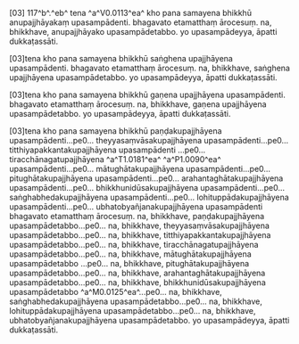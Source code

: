 [03] 117^b^.^eb^ tena ^a^V0.0113^ea^ kho pana samayena bhikkhū anupajjhāyakaṃ upasampādenti. bhagavato etamatthaṃ  ārocesuṃ. na, bhikkhave, anupajjhāyako upasampādetabbo. yo upasampādeyya, āpatti  dukkaṭassāti.

[03]tena kho pana samayena bhikkhū saṅghena upajjhāyena upasampādenti. bhagavato etamatthaṃ ārocesuṃ.  na, bhikkhave, saṅghena upajjhāyena upasampādetabbo. yo upasampādeyya, āpatti dukkaṭassāti.

[03]tena kho pana samayena bhikkhū gaṇena upajjhāyena upasampādenti. bhagavato etamatthaṃ ārocesuṃ.  na, bhikkhave, gaṇena upajjhāyena upasampādetabbo. yo upasampādeyya, āpatti dukkaṭassāti.

[03]tena kho pana samayena bhikkhū paṇḍakupajjhāyena upasampādenti...pe0... theyyasaṃvāsakupajjhāyena  upasampādenti...pe0... titthiyapakkantakupajjhāyena upasampādenti ...pe0...  tiracchānagatupajjhāyena ^a^T1.0181^ea^ ^a^P1.0090^ea^ upasampādenti...pe0... mātughātakupajjhāyena  upasampādenti...pe0... pitughātakupajjhāyena upasampādenti...pe0... arahantaghātakupajjhāyena  upasampādenti...pe0... bhikkhunidūsakupajjhāyena upasampādenti...pe0... saṅghabhedakupajjhāyena  upasampādenti...pe0... lohituppādakupajjhāyena upasampādenti...pe0... ubhatobyañjanakupajjhāyena  upasampādenti bhagavato etamatthaṃ ārocesuṃ. na, bhikkhave, paṇḍakupajjhāyena upasampādetabbo...pe0...  na, bhikkhave, theyyasaṃvāsakupajjhāyena upasampādetabbo...pe0... na, bhikkhave, titthiyapakkantakupajjhāyena  upasampādetabbo...pe0... na, bhikkhave, tiracchānagatupajjhāyena upasampādetabbo...pe0...  na, bhikkhave, mātughātakupajjhāyena upasampādetabbo ...pe0... na, bhikkhave, pitughātakupajjhāyena  upasampādetabbo...pe0... na, bhikkhave, arahantaghātakupajjhāyena upasampādetabbo...pe0...  na, bhikkhave, bhikkhunidūsakupajjhāyena upasampādetabbo ^a^M0.0125^ea^...pe0... na, bhikkhave,  saṅghabhedakupajjhāyena upasampādetabbo...pe0... na, bhikkhave, lohituppādakupajjhāyena  upasampādetabbo...pe0... na, bhikkhave, ubhatobyañjanakupajjhāyena upasampādetabbo.  yo upasampādeyya, āpatti dukkaṭassāti.